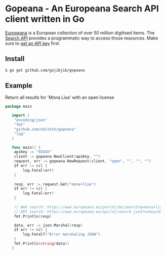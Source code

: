 # Gopeana - An Europeana Search API client written in Go

[Europeana](https://www.europeana.eu) is a European collection of over 50 million digitised items.
The [Search API](https://pro.europeana.eu/resources/apis/search) provides a programmatic way to access those resources.
Make sure to [get an API key](https://pro.europeana.eu/get-api) first.

## Install
```bash
$ go get github.com/gojibjib/gopeana
```

## Example
Return all results for 'Mona Lisa' with an open license

```go
package main

   import (
   	"encoding/json"
   	"fmt"
   	"github.com/obitech/gopeana"
   	"log"
   )

   func main() {
   	apiKey := "XXXXX"
   	client := gopeana.NewClient(apiKey, "")
   	request, err := gopeana.NewRequest(client, "open", "", "", "")
   	if err != nil {
   		log.Fatal(err)
   	}
	
   	resp, err := request.Get("mona+lisa")
   	if err != nil {
   		log.Fatal(err)
   	}
   	
   	// Web search: https://www.europeana.eu/portal/de/search?q=mona+lisa&f%5BREUSABILITY%5D%5B%5D=open
	// API search: https://www.europeana.eu/api/v2/search.json?wskey=XXXXX&reusability=open&query=mona+lisa
   	fmt.Println(resp)

   	data, err := json.Marshal(resp)
   	if err != nil {
   		log.Fatalf("Error marshaling JSON")
   	}
   	fmt.Println(string(data))
   }
```